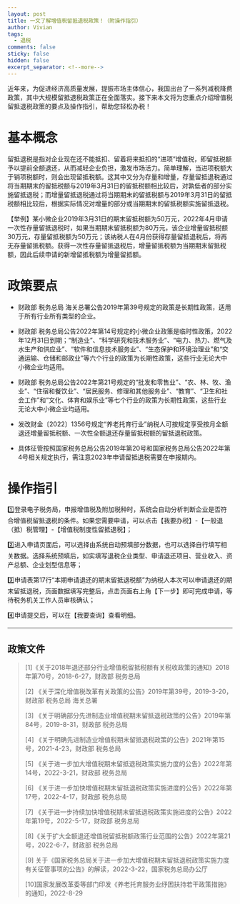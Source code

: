 ```yaml
---
layout: post
title: 一文了解增值税留抵退税政策！（附操作指引）
author: Vivian
tags:
  - 退税
comments: false
sticky: false
hidden: false
excerpt_separator: <!--more-->
---
```

近年来，为促进经济高质量发展，提振市场主体信心，我国出台了一系列减税降费政策，其中大规模留抵退税政策正在全面落实。接下来本文将为您重点介绍增值税留抵退税政策的要点及操作指引，帮助您轻松办税！

<!--more-->

# 基本概念

留抵退税是指对企业现在还不能抵扣、留着将来抵扣的“进项”增值税，即留抵税额予以提前全额退还，从而减轻企业负担，激发市场活力。简单理解，当进项税额大于销项税额时，则会出现留抵税额。这其中又分为存量和增量，存量留抵退税通过将当期期末的留抵税额与2019年3月31日的留抵税额相比较后，对孰低者的部分实施留抵退税；而增量留抵退税通过将当期期末的留抵税额与2019年3月31日的留抵税额相比较后，根据实际情况对增量的部分或当期期末的留抵税额实施留抵退税。

【举例】某小微企业2019年3月31日的期末留抵税额为50万元，2022年4月申请一次性存量留抵退税时，如果当期期末留抵税额为80万元，该企业增量留抵税额30万元，存量留抵税额为50万元；该纳税人在4月份获得存量留抵退税后，将再无存量留抵税额。获得一次性存量留抵退税后，增量留抵税额为当期期末留抵税额，因此后续申请的新增留抵税额为增量留抵额。

# 政策要点

- 财政部 税务总局 海关总署公告2019年第39号规定的政策是长期性政策，适用于所有行业所有类型的企业。

- 财政部 税务总局公告2022年第14号规定的小微企业政策是临时性政策，2022年12月31日到期；“制造业”、“科学研究和技术服务业”、“电力、热力、燃气及水生产和供应业”、“软件和信息技术服务业”、“生态保护和环境治理业”和“交通运输、仓储和邮政业”等六个行业的政策为长期性政策，这些行业无论大中小微企业均适用。

- 财政部 税务总局公告2022年第21号规定的“批发和零售业”、“农、林、牧、渔业”、“住宿和餐饮业”、“居民服务、修理和其他服务业”、“教育”、“卫生和社会工作”和“文化、体育和娱乐业”等七个行业的政策为长期性政策，这些行业无论大中小微企业均适用。

- 发改财金〔2022〕1356号规定“养老托育行业”纳税人可按规定享受按月全额退还增量留抵税额、一次性全额退还存量留抵税额的留抵退税政策。

- 具体征管按照国家税务总局公告2019年第20号和国家税务总局公告2022年第4号相关规定执行，需注意2023年申请留抵退税需要在申报期内。

# 操作指引

1️⃣登录电子税务局，申报增值税及附加税种时，系统会自动分析判断企业是否符合增值税留抵退税的条件。如果您需要申请，可以点击【我要办税】-【一般退（抵）税管理】-【增值税制度性留抵退税】；

2️⃣进入申请页面后，可以选择由系统自动预填部分数据，也可以选择自行填写相关数据。选择系统预填后，如实填写退税企业类型、申请退还项目、营业收入、资产总额、企业划型信息等；

3️⃣申请表第17行“本期申请退还的期末留抵退税额”为纳税人本次可以申请退还的期末留抵退税，页面数据填写完整后，点击页面右上角【下一步】即可完成申请，等待税务机关工作人员审核确认；

4️⃣申请提交后，可以在【我要查询】查看明细。

--- 
## 政策文件
> 
> [1]《关于2018年退还部分行业增值税留抵税额有关税收政策的通知》2018年第70号，2018-6-27，财政部 税务总局
> 
> [2] 《关于深化增值税改革有关政策的公告》2019年第39号，2019-3-20，财政部 税务总局 海关总署
> 
> [3] 《关于明确部分先进制造业增值税期末留抵退税政策的公告》2019年第84号，2019-8-31，财政部 税务总局
> 
> [4] 《关于明确先进制造业增值税期末留抵退税政策的公告》2021年第15号，2021-4-23，财政部 税务总局
> 
> [5] 《关于进一步加大增值税期末留抵退税政策实施力度的公告》2022年第14号，2022-3-21，财政部 税务总局
> 
> [6] 《关于进一步加快增值税期末留抵退税政策实施进度的公告》2022年第17号，2022-4-17，财政部 税务总局
> 
> [7] 《关于进一步持续加快增值税期末留抵退税政策实施进度的公告》2022年第19号，2022-5-17，财政部 税务总局
> 
> [8]《关于扩大全额退还增值税留抵税额政策行业范围的公告》2022年第21号，2022-6-7，财政部 税务总局
> 
> [9] 关于《国家税务总局关于进一步加大增值税期末留抵退税政策实施力度有关征管事项的公告》的解读，2022-3-22，国家税务总局办公厅
> 
> [10]国家发展改革委等部门印发《养老托育服务业纾困扶持若干政策措施》的通知，2022-8-29
> 

